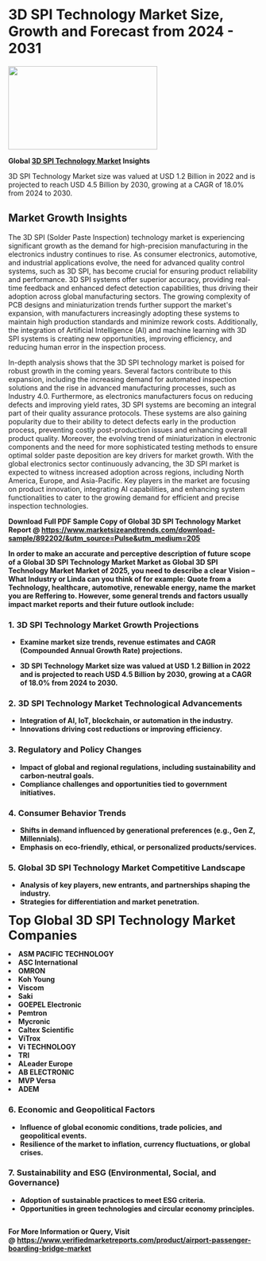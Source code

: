 <H1>3D SPI Technology Market Size, Growth and Forecast from 2024 - 2031</H1><img class="aligncenter size-medium wp-image-584254" src="https://thirdeyenews.in/wp-content/uploads/2024/09/Global-Market-Research-300x168.jpeg" alt="" width="300" height="168" /><p><strong>Global&nbsp;<a href="https://www.marketsizeandtrends.com/download-sample/892202/&amp;utm_source=Pulse&amp;utm_medium=205">3D SPI Technology Market</a> Insights</strong></p><p>3D SPI Technology Market size was valued at USD 1.2 Billion in 2022 and is projected to reach USD 4.5 Billion by 2030, growing at a CAGR of 18.0% from 2024 to 2030.</p><p><h2>Market Growth Insights</h2> <p>The 3D SPI (Solder Paste Inspection) technology market is experiencing significant growth as the demand for high-precision manufacturing in the electronics industry continues to rise. As consumer electronics, automotive, and industrial applications evolve, the need for advanced quality control systems, such as 3D SPI, has become crucial for ensuring product reliability and performance. 3D SPI systems offer superior accuracy, providing real-time feedback and enhanced defect detection capabilities, thus driving their adoption across global manufacturing sectors. The growing complexity of PCB designs and miniaturization trends further support the market's expansion, with manufacturers increasingly adopting these systems to maintain high production standards and minimize rework costs. Additionally, the integration of Artificial Intelligence (AI) and machine learning with 3D SPI systems is creating new opportunities, improving efficiency, and reducing human error in the inspection process.</p> <p><strong></strong></p> <p>In-depth analysis shows that the 3D SPI technology market is poised for robust growth in the coming years. Several factors contribute to this expansion, including the increasing demand for automated inspection solutions and the rise in advanced manufacturing processes, such as Industry 4.0. Furthermore, as electronics manufacturers focus on reducing defects and improving yield rates, 3D SPI systems are becoming an integral part of their quality assurance protocols. These systems are also gaining popularity due to their ability to detect defects early in the production process, preventing costly post-production issues and enhancing overall product quality. Moreover, the evolving trend of miniaturization in electronic components and the need for more sophisticated testing methods to ensure optimal solder paste deposition are key drivers for market growth. With the global electronics sector continuously advancing, the 3D SPI market is expected to witness increased adoption across regions, including North America, Europe, and Asia-Pacific. Key players in the market are focusing on product innovation, integrating AI capabilities, and enhancing system functionalities to cater to the growing demand for efficient and precise inspection technologies.</p> <p><strong></p><p><span class=""><strong>Download Full PDF Sample Copy of Global 3D SPI Technology Market Report</strong> @ <a href="https://www.marketsizeandtrends.com/download-sample/892202/&amp;utm_source=Pulse&amp;utm_medium=205" target="_blank">https://www.marketsizeandtrends.com/download-sample/892202/&amp;utm_source=Pulse&amp;utm_medium=205</a></span></p><p>In order to make an accurate and perceptive description of future scope of a Global&nbsp;3D SPI Technology Market Market as Global&nbsp;3D SPI Technology Market Market of 2025, you need to describe a clear Vision &ndash; What Industry or Linda can you think of for example: Quote from a Technology, healthcare, automotive, renewable energy, name the market you are Reffering to. However, some general trends and factors usually impact market reports and their future outlook include:</p><h3>1.&nbsp;<strong>3D SPI Technology Market Growth Projections</strong></h3><ul><li>Examine market size trends, revenue estimates and CAGR (Compounded Annual Growth Rate) projections.</li><li><p>3D SPI Technology Market size was valued at USD 1.2 Billion in 2022 and is projected to reach USD 4.5 Billion by 2030, growing at a CAGR of 18.0% from 2024 to 2030.</p></li></ul><h3>2.&nbsp;<strong>3D SPI Technology Market Technological Advancements</strong></h3><ul><li>Integration of AI, IoT, blockchain, or automation in the industry.</li><li>Innovations driving cost reductions or improving efficiency.</li></ul><h3>3.&nbsp;<strong>Regulatory and Policy Changes</strong></h3><ul><li>Impact of global and regional regulations, including sustainability and carbon-neutral goals.</li><li>Compliance challenges and opportunities tied to government initiatives.</li></ul><h3>4.&nbsp;<strong>Consumer Behavior Trends</strong></h3><ul><li>Shifts in demand influenced by generational preferences (e.g., Gen Z, Millennials).</li><li>Emphasis on eco-friendly, ethical, or personalized products/services.</li></ul><h3>5.&nbsp;<strong>Global 3D SPI Technology Market Competitive Landscape</strong></h3><ul><li>Analysis of key players, new entrants, and partnerships shaping the industry.</li><li>Strategies for differentiation and market penetration.</li></ul><p data-pm-slice="1 1 []"><span style="color: inherit; font-family: inherit; font-size: 25px;">Top Global 3D SPI Technology Market Companies</span></p><div class="" data-test-id=""><p><li>ASM PACIFIC TECHNOLOGY</li><li> ASC International</li><li> OMRON</li><li> Koh Young</li><li> Viscom</li><li> Saki</li><li> GOEPEL Electronic</li><li> Pemtron</li><li> Mycronic</li><li> Caltex Scientific</li><li> ViTrox</li><li> Vi TECHNOLOGY</li><li> TRI</li><li> ALeader Europe</li><li> AB ELECTRONIC</li><li> MVP Versa</li><li> ADEM</li></p></div><h3>6.&nbsp;<strong>Economic and Geopolitical Factors</strong></h3><ul><li>Influence of global economic conditions, trade policies, and geopolitical events.</li><li>Resilience of the market to inflation, currency fluctuations, or global crises.</li></ul><h3>7.&nbsp;<strong>Sustainability and ESG (Environmental, Social, and Governance)</strong></h3><ul><li>Adoption of sustainable practices to meet ESG criteria.</li><li>Opportunities in green technologies and circular economy principles.</li></ul><h2><strong style="font-size: 14px;">For More Information or Query, Visit @&nbsp;</strong><a style="background-color: #ffffff; font-size: 14px;" href="https://www.marketsizeandtrends.com/report/3d-spi-technology-market/" target="_blank">https://www.verifiedmarketreports.com/product/airport-passenger-boarding-bridge-market</a></h2>
